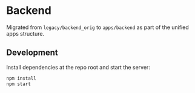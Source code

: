 # Backend

Migrated from `legacy/backend_orig` to `apps/backend` as part of the unified apps structure.

## Development

Install dependencies at the repo root and start the server:

```bash
npm install
npm start
```
